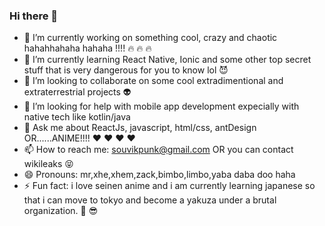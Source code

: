 ### Hi there 👋

- 🔭 I’m currently working on something cool, crazy and chaotic hahahhahaha hahaha !!!! :fire: :fire: :fire:
- 🌱 I’m currently learning React Native, Ionic and some other top secret stuff that is very dangerous for you to know lol :smiling_imp:
- 👯 I’m looking to collaborate on some cool extradimentional and extraterrestrial projects :alien:
- 🤔 I’m looking for help with mobile app development expecially with native tech like kotlin/java
- 💬 Ask me about ReactJs, javascript, html/css, antDesign OR......ANIME!!!! :heart: :heart: :heart: :heart:
- 📫 How to reach me: souvikpunk@gmail.com OR you can contact wikileaks :stuck_out_tongue_closed_eyes:
- 😄 Pronouns: mr,xhe,xhem,zack,bimbo,limbo,yaba daba doo haha
- ⚡ Fun fact: i love seinen anime and i am currently learning japanese so that i can move to tokyo and become a yakuza under a brutal organization. :metal: :sunglasses:

